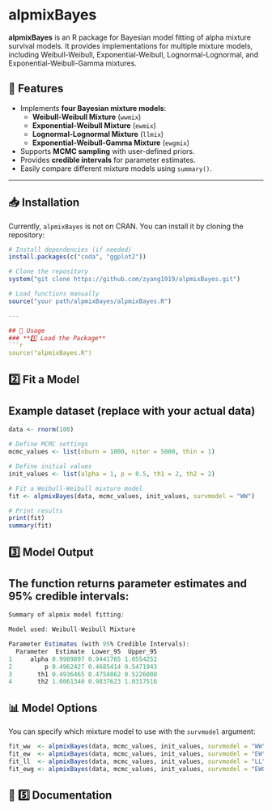 # alpmixBayes

**alpmixBayes** is an R package for Bayesian model fitting of alpha mixture survival models. It provides implementations for multiple mixture models, including Weibull-Weibull, Exponential-Weibull, Lognormal-Lognormal, and Exponential-Weibull-Gamma mixtures.

## 📌 Features
- Implements **four Bayesian mixture models**:
  - **Weibull-Weibull Mixture** (`wwmix`)
  - **Exponential-Weibull Mixture** (`ewmix`)
  - **Lognormal-Lognormal Mixture** (`llmix`)
  - **Exponential-Weibull-Gamma Mixture** (`ewgmix`)
- Supports **MCMC sampling** with user-defined priors.
- Provides **credible intervals** for parameter estimates.
- Easily compare different mixture models using `summary()`.

---

## 📥 Installation
Currently, `alpmixBayes` is not on CRAN. You can install it by cloning the repository:

```r
# Install dependencies (if needed)
install.packages(c("coda", "ggplot2"))

# Clone the repository
system("git clone https://github.com/zyang1919/alpmixBayes.git")

# Load functions manually
source("your path/alpmixBayes/alpmixBayes.R")

---

## 🚀 Usage
### **1️⃣ Load the Package**
```r
source("alpmixBayes.R")
```

## 2️⃣ Fit a Model
## Example dataset (replace with your actual data)
```r
data <- rnorm(100)

# Define MCMC settings
mcmc_values <- list(nburn = 1000, niter = 5000, thin = 1)

# Define initial values
init_values <- list(alpha = 1, p = 0.5, th1 = 2, th2 = 2)

# Fit a Weibull-Weibull mixture model
fit <- alpmixBayes(data, mcmc_values, init_values, survmodel = "WW")

# Print results
print(fit)
summary(fit)
```

## 3️⃣ Model Output
## The function returns parameter estimates and 95% credible intervals:
```r
Summary of alpmix model fitting:

Model used: Weibull-Weibull Mixture 

Parameter Estimates (with 95% Credible Intervals):
  Parameter  Estimate  Lower_95  Upper_95
1     alpha 0.9989897 0.9441765 1.0554252
2         p 0.4962427 0.4685414 0.5471943
3       th1 0.4936465 0.4754862 0.5226008
4       th2 1.0061340 0.9837623 1.0317516
```

## 📊 Model Options
You can specify which mixture model to use with the ```survmodel``` argument:
```r
fit_ww  <- alpmixBayes(data, mcmc_values, init_values, survmodel = "WW")   # Weibull-Weibull
fit_ew  <- alpmixBayes(data, mcmc_values, init_values, survmodel = "EW")   # Exponential-Weibull
fit_ll  <- alpmixBayes(data, mcmc_values, init_values, survmodel = "LL")   # Lognormal-Lognormal
fit_ewg <- alpmixBayes(data, mcmc_values, init_values, survmodel = "EWG")  # Exponential-Weibull-Gamma
```
## 📖 5️⃣ Documentation





